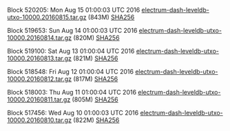 Block 520205: Mon Aug 15 01:00:03 UTC 2016 [electrum-dash-leveldb-utxo-10000.20160815.tar.gz](https://transfer.sh/FsqCw/electrum-dash-leveldb-utxo-10000.20160815.tar.gz) (843M) [SHA256](https://transfer.sh/HMdJC/electrum-dash-leveldb-utxo-10000.20160815.tar.gz.sha256)

Block 519653: Sun Aug 14 01:00:03 UTC 2016 [electrum-dash-leveldb-utxo-10000.20160814.tar.gz](https://transfer.sh/ZJLwx/electrum-dash-leveldb-utxo-10000.20160814.tar.gz) (820M) [SHA256](https://transfer.sh/KNnti/electrum-dash-leveldb-utxo-10000.20160814.tar.gz.sha256)

Block 519100: Sat Aug 13 01:00:04 UTC 2016 [electrum-dash-leveldb-utxo-10000.20160813.tar.gz](https://transfer.sh/9s0Dn/electrum-dash-leveldb-utxo-10000.20160813.tar.gz) (821M) [SHA256](https://transfer.sh/rp1sd/electrum-dash-leveldb-utxo-10000.20160813.tar.gz.sha256)

Block 518548: Fri Aug 12 01:00:04 UTC 2016 [electrum-dash-leveldb-utxo-10000.20160812.tar.gz](https://transfer.sh/XwOom/electrum-dash-leveldb-utxo-10000.20160812.tar.gz) (817M) [SHA256](https://transfer.sh/TMTY5/electrum-dash-leveldb-utxo-10000.20160812.tar.gz.sha256)

Block 518003: Thu Aug 11 01:00:04 UTC 2016 [electrum-dash-leveldb-utxo-10000.20160811.tar.gz](https://transfer.sh/ZZsin/electrum-dash-leveldb-utxo-10000.20160811.tar.gz) (805M) [SHA256](https://transfer.sh/VqiHA/electrum-dash-leveldb-utxo-10000.20160811.tar.gz.sha256)

Block 517456: Wed Aug 10 01:00:03 UTC 2016 [electrum-dash-leveldb-utxo-10000.20160810.tar.gz](https://transfer.sh/12vIT/electrum-dash-leveldb-utxo-10000.20160810.tar.gz) (822M) [SHA256](https://transfer.sh/FO6Yu/electrum-dash-leveldb-utxo-10000.20160810.tar.gz.sha256)
